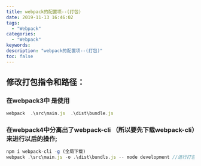 ```yaml
---
title: webpack的配置项--(打包)
date: 2019-11-13 16:46:02
tags:
  - "Webpack"
categories:
  - "Webpack"
keywords:
description: "webpack的配置项--(打包)"
toc: false
---
```


## 修改打包指令和路径：

### 在webpack3中 是使用
``` js
webpack  .\src\main.js  .\dist\bundle.js 
```

### 在webpack4中分离出了webpack-cli （所以要先下载webpack-cli）来进行以后的操作;

``` js
npm i webpack-cli -g (全局下载)
webpack .\src\main.js -o .\dist\bundls.js -- mode development //进行打包
```


